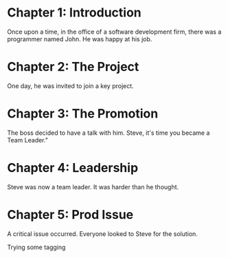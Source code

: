 # Chapter 1: Introduction

Once upon a time, in the office of a software development firm,
there was a programmer named John.
He was happy at his job.

# Chapter 2: The Project

One day, he was invited to join a key project.

# Chapter 3: The Promotion

The boss decided to have a talk with him. Steve, it's time you became a Team Leader."

# Chapter 4: Leadership

Steve was now a team leader. It was harder than he thought.

# Chapter 5: Prod Issue

A critical issue occurred. Everyone looked to Steve for the solution.

Trying some tagging
